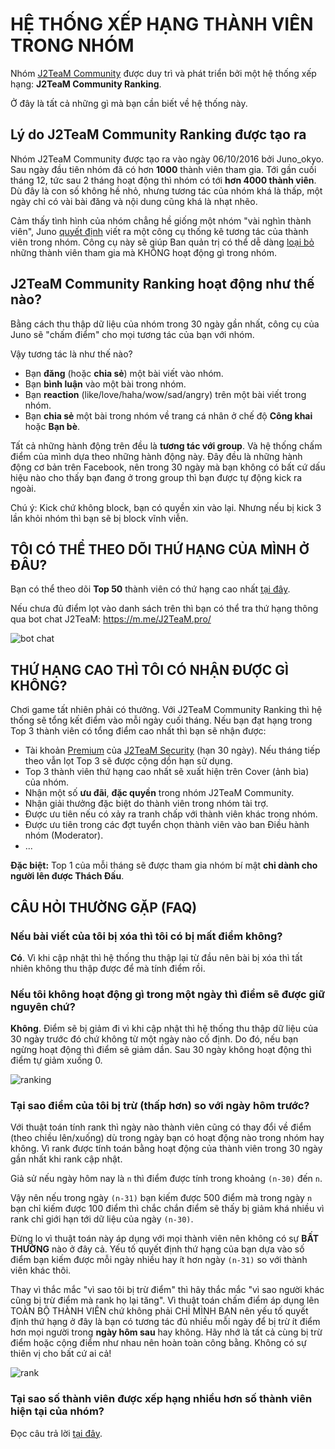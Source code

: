 # HỆ THỐNG XẾP HẠNG THÀNH VIÊN TRONG NHÓM

Nhóm [J2TeaM Community](https://www.facebook.com/groups/j2team.community/) được duy trì và phát triển bởi một hệ thống xếp hạng: **J2TeaM Community Ranking**.

Ở đây là tất cả những gì mà bạn cần biết về hệ thống này.

## Lý do J2TeaM Community Ranking được tạo ra

Nhóm J2TeaM Community được tạo ra vào ngày 06/10/2016 bởi Juno_okyo. Sau ngày đầu tiên nhóm đã có hơn **1000** thành viên tham gia. Tới gần cuối tháng 12, tức sau 2 tháng hoạt động thì nhóm có tới **hơn 4000 thành viên**. Dù đây là con số không hề nhỏ, nhưng tương tác của nhóm khá là thấp, một ngày chỉ có vài bài đăng và nội dung cũng khá là nhạt nhẽo.

Cảm thấy tình hình của nhóm chẳng hề giống một nhóm "vài nghìn thành viên", Juno [quyết định](https://www.facebook.com/groups/j2team.community/permalink/409501726048620/) viết ra một công cụ thống kê tương tác của thành viên trong nhóm. Công cụ này sẽ giúp Ban quản trị có thể dễ dàng [loại bỏ](https://www.facebook.com/groups/j2team.community/permalink/409514332714026/) những thành viên tham gia mà KHÔNG hoạt động gì trong nhóm.

## J2TeaM Community Ranking hoạt động như thế nào?

Bằng cách thu thập dữ liệu của nhóm trong 30 ngày gần nhất, công cụ của Juno sẽ "chấm điểm" cho mọi tương tác của bạn với nhóm.

Vậy tương tác là như thế nào?

- Bạn **đăng** (hoặc **chia sẻ**) một bài viết vào nhóm.
- Bạn **bình luận** vào một bài trong nhóm.
- Bạn **reaction** (like/love/haha/wow/sad/angry) trên một bài viết trong nhóm.
- Bạn **chia sẻ** một bài trong nhóm về trang cá nhân ở chế độ **Công khai** hoặc **Bạn bè**.

Tất cả những hành động trên đều là **tương tác với group**. Và hệ thống chấm điểm của mình dựa theo những hành động này. Đây đều là những hành động cơ bản trên Facebook, nên trong 30 ngày mà bạn không có bất cứ dấu hiệu nào cho thấy bạn đang ở trong group thì bạn được tự động kick ra ngoài.

Chú ý: Kick chứ không block, bạn có quyền xin vào lại. Nhưng nếu bị kick 3 lần khỏi nhóm thì bạn sẽ bị block vĩnh viễn.

## TÔI CÓ THỂ THEO DÕI THỨ HẠNG CỦA MÌNH Ở ĐÂU?

Bạn có thể theo dõi **Top 50** thành viên có thứ hạng cao nhất [tại đây](http://code.junookyo.xyz/apps/j2team-community-ranking/index.php).

Nếu chưa đủ điểm lọt vào danh sách trên thì bạn có thể tra thứ hạng thông qua bot chat J2TeaM: https://m.me/J2TeaM.pro/

![bot chat](https://i.imgur.com/VHeQPWV.png)

## THỨ HẠNG CAO THÌ TÔI CÓ NHẬN ĐƯỢC GÌ KHÔNG?

Chơi game tất nhiên phải có thưởng. Với J2TeaM Community Ranking thì hệ thống sẽ tổng kết điểm vào mỗi ngày cuối tháng. Nếu bạn đạt hạng trong Top 3 thành viên có tổng điểm cao nhất thì bạn sẽ nhận được:

- Tài khoản [Premium](http://code.junookyo.xyz/j2team-security/premium-upgrade/) của [J2TeaM Security](https://chrome.google.com/webstore/detail/j2team-security/hmlcjjclebjnfohgmgikjfnbmfkigocc) (hạn 30 ngày). Nếu tháng tiếp theo vẫn lọt Top 3 sẽ được cộng dồn hạn sử dụng.
- Top 3 thành viên thứ hạng cao nhất sẽ xuất hiện trên Cover (ảnh bìa) của nhóm.
- Nhận một số **ưu đãi**, **đặc quyền** trong nhóm J2TeaM Community.
- Nhận giải thưởng đặc biệt do thành viên trong nhóm tài trợ.
- Được ưu tiên nếu có xảy ra tranh chấp với thành viên khác trong nhóm.
- Được ưu tiên trong các đợt tuyển chọn thành viên vào ban Điều hành nhóm (Moderator).
- ...

**Đặc biệt:** Top 1 của mỗi tháng sẽ được tham gia nhóm bí mật **chỉ dành cho người lên được Thách Đấu**.

## CÂU HỎI THƯỜNG GẶP (FAQ)

### Nếu bài viết của tôi bị xóa thì tôi có bị mất điểm không?

**Có**. Vì khi cập nhật thì hệ thống thu thập lại từ đầu nên bài bị xóa thì tất nhiên không thu thập được để mà tính điểm rồi.

### Nếu tôi không hoạt động gì trong một ngày thì điểm sẽ được giữ nguyên chứ?

**Không**. Điểm sẽ bị giảm đi vì khi cập nhật thì hệ thống thu thập dữ liệu của 30 ngày trước đó chứ không từ một ngày nào cố định. Do đó, nếu bạn ngừng hoạt động thì điểm sẽ giảm dần. Sau 30 ngày không hoạt động thì điểm tự giảm xuống 0.

![ranking](https://i.imgur.com/COg8ZI0.png)

### Tại sao điểm của tôi bị trừ (thấp hơn) so với ngày hôm trước?

Với thuật toán tính rank thì ngày nào thành viên cũng có thay đổi về điểm (theo chiều lên/xuống) dù trong ngày bạn có hoạt động nào trong nhóm hay không. Vì rank được tính toán bằng hoạt động của thành viên trong 30 ngày gần nhất khi rank cập nhật.

Giả sử nếu ngày hôm nay là `n` thì điểm được tính trong khoảng `(n-30)` đến `n`.

Vậy nên nếu trong ngày `(n-31)` bạn kiếm được 500 điểm mà trong ngày `n` bạn chỉ kiếm được 100 điểm thì chắc chắn điểm sẽ thấy bị giảm khá nhiều vì rank chỉ giới hạn tới dữ liệu của ngày `(n-30)`.

Đừng lo vì thuật toán này áp dụng với mọi thành viên nên không có sự **BẤT THƯỜNG** nào ở đây cả. Yếu tố quyết định thứ hạng của bạn dựa vào số điểm bạn kiếm được mỗi ngày nhiều hay ít hơn ngày `(n-31)` so với thành viên khác thôi.

Thay vì thắc mắc "vì sao tôi bị trừ điểm" thì hãy thắc mắc "vì sao người khác cũng bị trừ điểm mà rank họ lại tăng". Vì thuật toán chấm điểm áp dụng lên TOÀN BỘ THÀNH VIÊN chứ không phải CHỈ MÌNH BẠN nên yếu tố quyết định thứ hạng ở đây là bạn có tương tác đủ nhiều mỗi ngày để bị trừ ít điểm hơn mọi người trong **ngày hôm sau** hay không. Hãy nhớ là tất cả cùng bị trừ điểm hoặc cộng điểm như nhau nên hoàn toàn công bằng. Không có sự thiên vị cho bất cứ ai cả!

![rank](https://i.imgur.com/DQHSdUH.png)

### Tại sao số thành viên được xếp hạng nhiều hơn số thành viên hiện tại của nhóm?

Đọc câu trả lời [tại đây](https://www.facebook.com/groups/j2team.community/permalink/418817018450424/?comment_id=418821155116677&comment_tracking=%7B%22tn%22%3A%22R2%22%7D).
